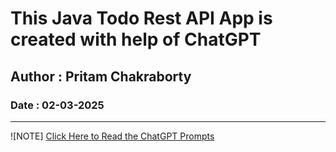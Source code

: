 # This Java Todo Rest API App is created with help of ChatGPT

## Author : Pritam Chakraborty

### Date : 02-03-2025

---

![NOTE]
[Click Here to Read the ChatGPT Prompts](https://chatgpt.com/canvas/shared/67c3fd4f39888191a9838759bf729323)
